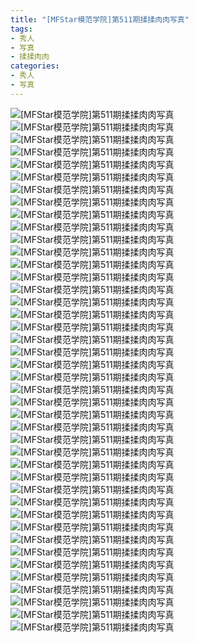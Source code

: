 ```yaml
---
title: "[MFStar模范学院]第511期揉揉肉肉写真"
tags: 
- 秀人
- 写真
- 揉揉肉肉
categories:
- 秀人
- 写真
---
```


![[MFStar模范学院]第511期揉揉肉肉写真](https://img.ilovese.xyz/1734707181777.webp)
![[MFStar模范学院]第511期揉揉肉肉写真](https://img.ilovese.xyz/1734707183415.webp)
![[MFStar模范学院]第511期揉揉肉肉写真](https://img.ilovese.xyz/1734707185215.webp)
![[MFStar模范学院]第511期揉揉肉肉写真](https://img.ilovese.xyz/1734707187024.webp)
![[MFStar模范学院]第511期揉揉肉肉写真](https://img.ilovese.xyz/1734707188824.webp)
![[MFStar模范学院]第511期揉揉肉肉写真](https://img.ilovese.xyz/1734707190690.webp)
![[MFStar模范学院]第511期揉揉肉肉写真](https://img.ilovese.xyz/1734707191997.webp)
![[MFStar模范学院]第511期揉揉肉肉写真](https://img.ilovese.xyz/1734707193729.webp)
![[MFStar模范学院]第511期揉揉肉肉写真](https://img.ilovese.xyz/1734707195064.webp)
![[MFStar模范学院]第511期揉揉肉肉写真](https://img.ilovese.xyz/1734707196844.webp)
![[MFStar模范学院]第511期揉揉肉肉写真](https://img.ilovese.xyz/1734707198096.webp)
![[MFStar模范学院]第511期揉揉肉肉写真](https://img.ilovese.xyz/1734707199730.webp)
![[MFStar模范学院]第511期揉揉肉肉写真](https://img.ilovese.xyz/1734707201486.webp)
![[MFStar模范学院]第511期揉揉肉肉写真](https://img.ilovese.xyz/1734707202685.webp)
![[MFStar模范学院]第511期揉揉肉肉写真](https://img.ilovese.xyz/1734707204527.webp)
![[MFStar模范学院]第511期揉揉肉肉写真](https://img.ilovese.xyz/1734707206322.webp)
![[MFStar模范学院]第511期揉揉肉肉写真](https://img.ilovese.xyz/1734707207886.webp)
![[MFStar模范学院]第511期揉揉肉肉写真](https://img.ilovese.xyz/1734707209212.webp)
![[MFStar模范学院]第511期揉揉肉肉写真](https://img.ilovese.xyz/1734707210631.webp)
![[MFStar模范学院]第511期揉揉肉肉写真](https://img.ilovese.xyz/1734707211985.webp)
![[MFStar模范学院]第511期揉揉肉肉写真](https://img.ilovese.xyz/1734707213237.webp)
![[MFStar模范学院]第511期揉揉肉肉写真](https://img.ilovese.xyz/1734707214767.webp)
![[MFStar模范学院]第511期揉揉肉肉写真](https://img.ilovese.xyz/1734707216691.webp)
![[MFStar模范学院]第511期揉揉肉肉写真](https://img.ilovese.xyz/1734707218468.webp)
![[MFStar模范学院]第511期揉揉肉肉写真](https://img.ilovese.xyz/1734707220102.webp)
![[MFStar模范学院]第511期揉揉肉肉写真](https://img.ilovese.xyz/1734707222051.webp)
![[MFStar模范学院]第511期揉揉肉肉写真](https://img.ilovese.xyz/1734707223775.webp)
![[MFStar模范学院]第511期揉揉肉肉写真](https://img.ilovese.xyz/1734707225327.webp)
![[MFStar模范学院]第511期揉揉肉肉写真](https://img.ilovese.xyz/1734707226534.webp)
![[MFStar模范学院]第511期揉揉肉肉写真](https://img.ilovese.xyz/1734707227721.webp)
![[MFStar模范学院]第511期揉揉肉肉写真](https://img.ilovese.xyz/1734707229015.webp)
![[MFStar模范学院]第511期揉揉肉肉写真](https://img.ilovese.xyz/1734707230783.webp)
![[MFStar模范学院]第511期揉揉肉肉写真](https://img.ilovese.xyz/1734707232610.webp)
![[MFStar模范学院]第511期揉揉肉肉写真](https://img.ilovese.xyz/1734707233922.webp)
![[MFStar模范学院]第511期揉揉肉肉写真](https://img.ilovese.xyz/1734707235706.webp)
![[MFStar模范学院]第511期揉揉肉肉写真](https://img.ilovese.xyz/1734707236925.webp)
![[MFStar模范学院]第511期揉揉肉肉写真](https://img.ilovese.xyz/1734707238262.webp)
![[MFStar模范学院]第511期揉揉肉肉写真](https://img.ilovese.xyz/1734707239544.webp)
![[MFStar模范学院]第511期揉揉肉肉写真](https://img.ilovese.xyz/1734707240930.webp)
![[MFStar模范学院]第511期揉揉肉肉写真](https://img.ilovese.xyz/1734707242193.webp)
![[MFStar模范学院]第511期揉揉肉肉写真](https://img.ilovese.xyz/1734707243519.webp)
![[MFStar模范学院]第511期揉揉肉肉写真](https://img.ilovese.xyz/1734707244826.webp)
